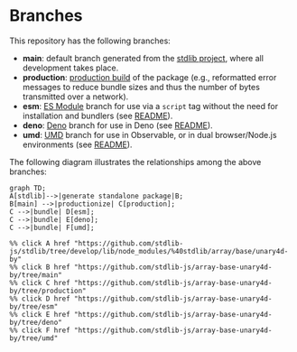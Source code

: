 <!--

@license Apache-2.0

Copyright (c) 2022 The Stdlib Authors.

Licensed under the Apache License, Version 2.0 (the "License");
you may not use this file except in compliance with the License.
You may obtain a copy of the License at

    http://www.apache.org/licenses/LICENSE-2.0

Unless required by applicable law or agreed to in writing, software
distributed under the License is distributed on an "AS IS" BASIS,
WITHOUT WARRANTIES OR CONDITIONS OF ANY KIND, either express or implied.
See the License for the specific language governing permissions and
limitations under the License.

-->

# Branches

This repository has the following branches:

-   **main**: default branch generated from the [stdlib project][stdlib-url], where all development takes place.
-   **production**: [production build][production-url] of the package (e.g., reformatted error messages to reduce bundle sizes and thus the number of bytes transmitted over a network).
-   **esm**: [ES Module][esm-url] branch for use via a `script` tag without the need for installation and bundlers (see [README][esm-readme]).
-   **deno**: [Deno][deno-url] branch for use in Deno (see [README][deno-readme]).
-   **umd**: [UMD][umd-url] branch for use in Observable, or in dual browser/Node.js environments (see [README][umd-readme]).

The following diagram illustrates the relationships among the above branches:

```mermaid
graph TD;
A[stdlib]-->|generate standalone package|B;
B[main] -->|productionize| C[production];
C -->|bundle| D[esm];
C -->|bundle| E[deno];
C -->|bundle| F[umd];

%% click A href "https://github.com/stdlib-js/stdlib/tree/develop/lib/node_modules/%40stdlib/array/base/unary4d-by"
%% click B href "https://github.com/stdlib-js/array-base-unary4d-by/tree/main"
%% click C href "https://github.com/stdlib-js/array-base-unary4d-by/tree/production"
%% click D href "https://github.com/stdlib-js/array-base-unary4d-by/tree/esm"
%% click E href "https://github.com/stdlib-js/array-base-unary4d-by/tree/deno"
%% click F href "https://github.com/stdlib-js/array-base-unary4d-by/tree/umd"
```

[stdlib-url]: https://github.com/stdlib-js/stdlib/tree/develop/lib/node_modules/%40stdlib/array/base/unary4d-by
[production-url]: https://github.com/stdlib-js/array-base-unary4d-by/tree/production
[deno-url]: https://github.com/stdlib-js/array-base-unary4d-by/tree/deno
[deno-readme]: https://github.com/stdlib-js/array-base-unary4d-by/blob/deno/README.md
[umd-url]: https://github.com/stdlib-js/array-base-unary4d-by/tree/umd
[umd-readme]: https://github.com/stdlib-js/array-base-unary4d-by/blob/umd/README.md
[esm-url]: https://github.com/stdlib-js/array-base-unary4d-by/tree/esm
[esm-readme]: https://github.com/stdlib-js/array-base-unary4d-by/blob/esm/README.md